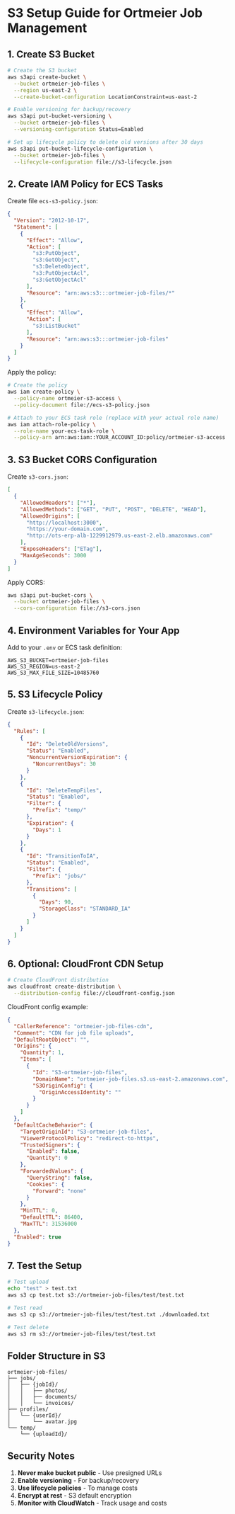 # S3 Setup Guide for Ortmeier Job Management

## 1. Create S3 Bucket

```bash
# Create the S3 bucket
aws s3api create-bucket \
  --bucket ortmeier-job-files \
  --region us-east-2 \
  --create-bucket-configuration LocationConstraint=us-east-2

# Enable versioning for backup/recovery
aws s3api put-bucket-versioning \
  --bucket ortmeier-job-files \
  --versioning-configuration Status=Enabled

# Set up lifecycle policy to delete old versions after 30 days
aws s3api put-bucket-lifecycle-configuration \
  --bucket ortmeier-job-files \
  --lifecycle-configuration file://s3-lifecycle.json
```

## 2. Create IAM Policy for ECS Tasks

Create file `ecs-s3-policy.json`:
```json
{
  "Version": "2012-10-17",
  "Statement": [
    {
      "Effect": "Allow",
      "Action": [
        "s3:PutObject",
        "s3:GetObject",
        "s3:DeleteObject",
        "s3:PutObjectAcl",
        "s3:GetObjectAcl"
      ],
      "Resource": "arn:aws:s3:::ortmeier-job-files/*"
    },
    {
      "Effect": "Allow",
      "Action": [
        "s3:ListBucket"
      ],
      "Resource": "arn:aws:s3:::ortmeier-job-files"
    }
  ]
}
```

Apply the policy:
```bash
# Create the policy
aws iam create-policy \
  --policy-name ortmeier-s3-access \
  --policy-document file://ecs-s3-policy.json

# Attach to your ECS task role (replace with your actual role name)
aws iam attach-role-policy \
  --role-name your-ecs-task-role \
  --policy-arn arn:aws:iam::YOUR_ACCOUNT_ID:policy/ortmeier-s3-access
```

## 3. S3 Bucket CORS Configuration

Create `s3-cors.json`:
```json
[
  {
    "AllowedHeaders": ["*"],
    "AllowedMethods": ["GET", "PUT", "POST", "DELETE", "HEAD"],
    "AllowedOrigins": [
      "http://localhost:3000",
      "https://your-domain.com",
      "http://ots-erp-alb-1229912979.us-east-2.elb.amazonaws.com"
    ],
    "ExposeHeaders": ["ETag"],
    "MaxAgeSeconds": 3000
  }
]
```

Apply CORS:
```bash
aws s3api put-bucket-cors \
  --bucket ortmeier-job-files \
  --cors-configuration file://s3-cors.json
```

## 4. Environment Variables for Your App

Add to your `.env` or ECS task definition:
```env
AWS_S3_BUCKET=ortmeier-job-files
AWS_S3_REGION=us-east-2
AWS_S3_MAX_FILE_SIZE=10485760
```

## 5. S3 Lifecycle Policy

Create `s3-lifecycle.json`:
```json
{
  "Rules": [
    {
      "Id": "DeleteOldVersions",
      "Status": "Enabled",
      "NoncurrentVersionExpiration": {
        "NoncurrentDays": 30
      }
    },
    {
      "Id": "DeleteTempFiles",
      "Status": "Enabled",
      "Filter": {
        "Prefix": "temp/"
      },
      "Expiration": {
        "Days": 1
      }
    },
    {
      "Id": "TransitionToIA",
      "Status": "Enabled",
      "Filter": {
        "Prefix": "jobs/"
      },
      "Transitions": [
        {
          "Days": 90,
          "StorageClass": "STANDARD_IA"
        }
      ]
    }
  ]
}
```

## 6. Optional: CloudFront CDN Setup

```bash
# Create CloudFront distribution
aws cloudfront create-distribution \
  --distribution-config file://cloudfront-config.json
```

CloudFront config example:
```json
{
  "CallerReference": "ortmeier-job-files-cdn",
  "Comment": "CDN for job file uploads",
  "DefaultRootObject": "",
  "Origins": {
    "Quantity": 1,
    "Items": [
      {
        "Id": "S3-ortmeier-job-files",
        "DomainName": "ortmeier-job-files.s3.us-east-2.amazonaws.com",
        "S3OriginConfig": {
          "OriginAccessIdentity": ""
        }
      }
    ]
  },
  "DefaultCacheBehavior": {
    "TargetOriginId": "S3-ortmeier-job-files",
    "ViewerProtocolPolicy": "redirect-to-https",
    "TrustedSigners": {
      "Enabled": false,
      "Quantity": 0
    },
    "ForwardedValues": {
      "QueryString": false,
      "Cookies": {
        "Forward": "none"
      }
    },
    "MinTTL": 0,
    "DefaultTTL": 86400,
    "MaxTTL": 31536000
  },
  "Enabled": true
}
```

## 7. Test the Setup

```bash
# Test upload
echo "test" > test.txt
aws s3 cp test.txt s3://ortmeier-job-files/test/test.txt

# Test read
aws s3 cp s3://ortmeier-job-files/test/test.txt ./downloaded.txt

# Test delete
aws s3 rm s3://ortmeier-job-files/test/test.txt
```

## Folder Structure in S3

```
ortmeier-job-files/
├── jobs/
│   ├── {jobId}/
│   │   ├── photos/
│   │   ├── documents/
│   │   └── invoices/
├── profiles/
│   └── {userId}/
│       └── avatar.jpg
└── temp/
    └── {uploadId}/
```

## Security Notes

1. **Never make bucket public** - Use presigned URLs
2. **Enable versioning** - For backup/recovery
3. **Use lifecycle policies** - To manage costs
4. **Encrypt at rest** - S3 default encryption
5. **Monitor with CloudWatch** - Track usage and costs